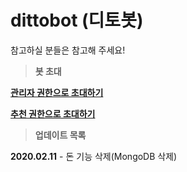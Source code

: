 # dittobot (디토봇)

참고하실 분들은 참고해 주세요!


> **봇 초대**

[**관리자 권한으로 초대하기**](https://discordapp.com/oauth2/authorize?client_id=657954787236642816&permissions=8&scope=bot)

[**추천 권한으로 초대하기**](https://discordapp.com/api/oauth2/authorize?client_id=657954787236642816&permissions=3669062&scope=bot)


> **업데이트 목록**

**2020.02.11** - 돈 기능 삭제(MongoDB 삭제)